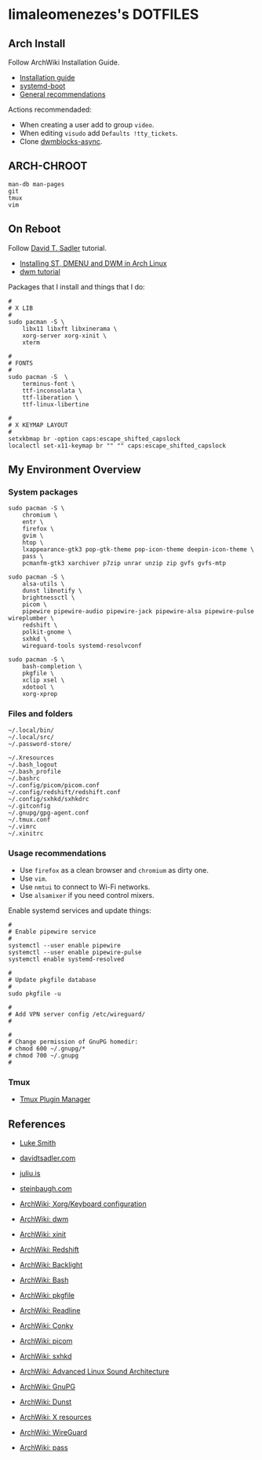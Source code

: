 
# limaleomenezes's DOTFILES

## Arch Install

Follow ArchWiki Installation Guide.

- [Installation guide](https://wiki.archlinux.org/title/Installation_guide)
- [systemd-boot](https://wiki.archlinux.org/title/Systemd-boot)
- [General recommendations](https://wiki.archlinux.org/title/General_recommendations)

Actions recommendaded:

- When creating a user add to group `video`.
- When editing `visudo` add `Defaults !tty_tickets`.
- Clone [dwmblocks-async](https://github.com/UtkarshVerma/dwmblocks-async).

## ARCH-CHROOT

```
man-db man-pages
git
tmux
vim
```

## On Reboot

Follow [David T. Sadler](https://davidtsadler.com/) tutorial.

- [Installing ST, DMENU and DWM in Arch Linux](https://davidtsadler.com/posts/arch/2020-08-17/installing-st-dmenu-dwm-in-arch-linux/)
- [dwm tutorial](https://dwm.suckless.org/tutorial/)

Packages that I install and things that I do:

```
#
# X LIB
#
sudo pacman -S \
	libx11 libxft libxinerama \
	xorg-server xorg-xinit \
	xterm

#
# FONTS
#
sudo pacman -S  \
	terminus-font \
	ttf-inconsolata \
	ttf-liberation \
	ttf-linux-libertine

#
# X KEYMAP LAYOUT
#
setxkbmap br -option caps:escape_shifted_capslock
localectl set-x11-keymap br "" "" caps:escape_shifted_capslock
```

## My Environment Overview

### System packages

```
sudo pacman -S \
	chromium \
	entr \
	firefox \
	gvim \
	htop \
	lxappearance-gtk3 pop-gtk-theme pop-icon-theme deepin-icon-theme \
	pass \
	pcmanfm-gtk3 xarchiver p7zip unrar unzip zip gvfs gvfs-mtp

sudo pacman -S \
	alsa-utils \
	dunst libnotify \
	brightnessctl \
	picom \
	pipewire pipewire-audio pipewire-jack pipewire-alsa pipewire-pulse wireplumber \
	redshift \
	polkit-gnome \
	sxhkd \
	wireguard-tools systemd-resolvconf

sudo pacman -S \
	bash-completion \
	pkgfile \
	xclip xsel \
	xdotool \
	xorg-xprop
```

### Files and folders

```
~/.local/bin/
~/.local/src/
~/.password-store/

~/.Xresources
~/.bash_logout
~/.bash_profile
~/.bashrc
~/.config/picom/picom.conf
~/.config/redshift/redshift.conf
~/.config/sxhkd/sxhkdrc
~/.gitconfig
~/.gnupg/gpg-agent.conf
~/.tmux.conf
~/.vimrc
~/.xinitrc
```

### Usage recommendations

- Use `firefox` as a clean browser and `chromium` as dirty one.
- Use `vim`.
- Use `nmtui` to connect to Wi-Fi networks.
- Use `alsamixer` if you need control mixers.

Enable systemd services and update things:

```
#
# Enable pipewire service
#
systemctl --user enable pipewire
systemctl --user enable pipewire-pulse
systemctl enable systemd-resolved

#
# Update pkgfile database
#
sudo pkgfile -u

#
# Add VPN server config /etc/wireguard/
#

#
# Change permission of GnuPG homedir:
# chmod 600 ~/.gnupg/*
# chmod 700 ~/.gnupg
#
```

### Tmux

- [Tmux Plugin Manager](https://github.com/tmux-plugins/tpm)

## References

- [Luke Smith](https://lukesmith.xyz/)
- [davidtsadler.com](https://davidtsadler.com/)
- [juliu.is](https://juliu.is/)
- [steinbaugh.com](https://steinbaugh.com/)


- [ArchWiki; Xorg/Keyboard configuration](https://wiki.archlinux.org/title/Xorg/Keyboard_configuration)
- [ArchWiki: dwm](https://wiki.archlinux.org/title/Dwm)
- [ArchWiki: xinit](https://wiki.archlinux.org/title/Xinit)
- [ArchWiki: Redshift](https://wiki.archlinux.org/title/Redshift)
- [ArchWiki: Backlight](https://wiki.archlinux.org/title/Backlight)
- [ArchWiki: Bash](https://wiki.archlinux.org/title/Bash)
- [ArchWiki: pkgfile](https://wiki.archlinux.org/title/Pkgfile)
- [ArchWiki: Readline](https://wiki.archlinux.org/title/Readline)
- [ArchWiki: Conky](https://wiki.archlinux.org/title/Conky)
- [ArchWiki: picom](https://wiki.archlinux.org/title/Picom)
- [ArchWiki: sxhkd](https://wiki.archlinux.org/title/Sxhkd)
- [ArchWiki: Advanced Linux Sound Architecture](https://wiki.archlinux.org/title/Advanced_Linux_Sound_Architecture)
- [ArchWiki: GnuPG](https://wiki.archlinux.org/title/GnuPG)
- [ArchWiki: Dunst](https://wiki.archlinux.org/title/Dunst)
- [ArchWiki: X resources](https://wiki.archlinux.org/title/X_resources)
- [ArchWiki: WireGuard](https://wiki.archlinux.org/title/WireGuard)
- [ArchWiki: pass](https://wiki.archlinux.org/title/Pass)

